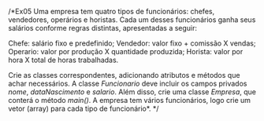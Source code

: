 /*Ex05
Uma empresa tem quatro tipos de funcionários: chefes, vendedores, operários e horistas.
 Cada um desses funcionários ganha seus salários conforme regras distintas, apresentadas a seguir: 

Chefe: salário fixo e predefinido;
Vendedor: valor fixo + comissão X vendas;
Operario: valor por produção X quantidade produzida;
Horista: valor por hora X total de horas trabalhadas.


Crie as classes correspondentes, adicionando atributos e métodos que achar necessários. 
A classe *Funcionario* deve incluir os campos privados *nome*, *dataNascimento* e *salario*. 
Além disso, crie uma classe *Empresa*, que conterá o método *main()*. A empresa tem vários funcionários, 
logo crie um vetor (array) para cada tipo de funcionário*. 
*/